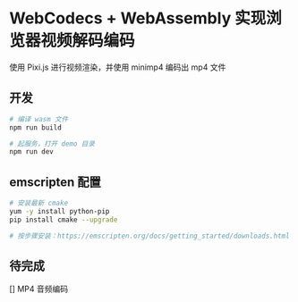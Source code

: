 # WebCodecs + WebAssembly 实现浏览器视频解码编码

使用 Pixi.js 进行视频渲染，并使用 minimp4 编码出 mp4 文件

## 开发

```sh
# 编译 wasm 文件
npm run build

# 起服务，打开 demo 目录
npm run dev
```

## emscripten 配置

```sh
# 安装最新 cmake
yum -y install python-pip
pip install cmake --upgrade

# 按步骤安装：https://emscripten.org/docs/getting_started/downloads.html
```

## 待完成

[] MP4 音频编码
